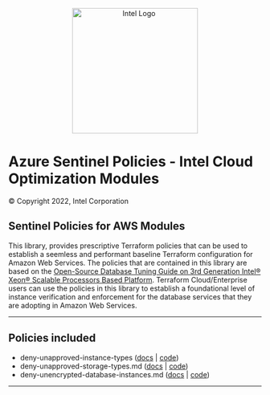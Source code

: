 <p align="center">
  <img src="https://github.com/intel/policy-library-intel-aws/blob/main/images/logo-classicblue-800px.png?raw=true" alt="Intel Logo" width="250"/>
</p>

# Azure Sentinel Policies - Intel Cloud Optimization Modules  

© Copyright 2022, Intel Corporation

## Sentinel Policies for AWS Modules

This library, provides prescriptive Terraform policies that can be used to establish a seemless and performant baseline Terraform configuration for Amazon Web Services. The policies that are contained in this library are based on the [Open-Source Database Tuning Guide on 3rd Generation Intel® Xeon® Scalable Processors Based Platform](https://www.intel.com/content/dam/develop/external/us/en/documents/Open-Source-Database-Tuning-Guide-on-3rd-Generation-Intel-Xeon-Scalable-Processors.pdf). Terraform Cloud/Enterprise users can use the policies in this library to establish a foundational level of instance verification and enforcement for the database services that they are adopting in Amazon Web Services.

---

## Policies included

- deny-unapproved-instance-types ([docs](https://github.com/OTCShare2/policy-library-intel-aws/blob/main/docs/policies/deny-unapproved-instance-types.md) | [code](https://github.com/OTCShare2/policy-library-intel-aws/blob/main/policies/deny-unapproved-instance-types/deny-unapproved-instance-types.sentinel))
- deny-unapproved-storage-types.md ([docs](https://github.com/OTCShare2/policy-library-intel-aws/tree/main/docs/policies#:~:text=deny%2Dunapproved%2Dstorage%2Dtypes.md) | [code](https://github.com/OTCShare2/policy-library-intel-aws/blob/main/policies/deny-unapproved-storage-types/deny-unapproved-storage-types.sentinel))
- deny-unencrypted-database-instances.md ([docs](https://github.com/OTCShare2/policy-library-intel-aws/blob/main/docs/policies/deny-unencrypted-database-instances.md) | [code](https://github.com/OTCShare2/policy-library-intel-aws/blob/main/policies/deny-unencrypted-database-instances/deny-unencrypted-database-instances.sentinel))
---
